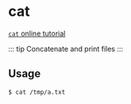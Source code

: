 # cat

[`cat` online tutorial](https://arthas.aliyun.com/doc/arthas-tutorials.html?language=en&id=command-cat)

::: tip
Concatenate and print files
:::

## Usage

```bash
$ cat /tmp/a.txt
```
